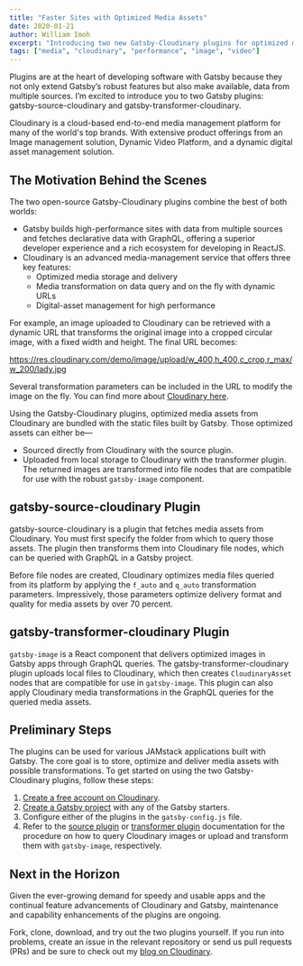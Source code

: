 ```yaml
---
title: "Faster Sites with Optimized Media Assets"
date: 2020-01-21
author: William Imoh
excerpt: "Introducing two new Gatsby-Cloudinary plugins for optimized media management in Gatsby apps"
tags: ["media", "cloudinary", "performance", "image", "video"]
---
```


Plugins are at the heart of developing software with Gatsby because they not only extend Gatsby’s robust features but also make available, data from multiple sources. I’m excited to introduce you to two Gatsby plugins: gatsby-source-cloudinary and gatsby-transformer-cloudinary. 

Cloudinary is a cloud-based end-to-end media management platform for many of the world's top brands. With extensive product offerings from an Image management solution, Dynamic Video Platform, and a dynamic digital asset management solution.

## The Motivation Behind the Scenes
The two open-source Gatsby-Cloudinary plugins combine the best of both worlds:

* Gatsby builds high-performance sites with data from multiple sources and fetches declarative data with GraphQL, offering a superior developer experience and a rich ecosystem for developing in ReactJS. 
* Cloudinary is an advanced media-management service that offers three key features:
    * Optimized media storage and delivery
    * Media transformation on data query and on the fly with dynamic URLs
    * Digital-asset management for high performance

For example, an image uploaded to Cloudinary can be retrieved with a dynamic URL that transforms the original image into a cropped circular image, with a fixed width and height. The final URL becomes:

https://res.cloudinary.com/demo/image/upload/w_400,h_400,c_crop,r_max/w_200/lady.jpg

Several transformation parameters can be included in the URL to modify the image on the fly. You can find more about [Cloudinary here](http://bit.ly/2GbkeT3).

Using the Gatsby-Cloudinary plugins, optimized media assets from Cloudinary are bundled with the static files built by Gatsby. Those optimized assets can either be— 

* Sourced directly from Cloudinary with the source plugin.
* Uploaded from local storage to Cloudinary with the transformer plugin. The returned images are transformed into file nodes that are compatible for use with the robust `gatsby-image` component.
## gatsby-source-cloudinary Plugin
gatsby-source-cloudinary is a plugin that fetches media assets from Cloudinary. You must first specify the folder from which to query those assets. The plugin then transforms them into Cloudinary file nodes, which can be queried with GraphQL in a Gatsby project.

Before file nodes are created, Cloudinary optimizes media files queried from its platform by applying the `f_auto` and `q_auto` transformation parameters. Impressively, those parameters optimize delivery format and quality for media assets by over 70 percent.

## gatsby-transformer-cloudinary Plugin
`gatsby-image` is a React component that delivers optimized images in Gatsby apps through GraphQL queries. The gatsby-transformer-cloudinary plugin uploads local files to Cloudinary, which then creates `CloudinaryAsset` nodes that are compatible for use in `gatsby-image`. This plugin can also apply Cloudinary media transformations in the GraphQL queries for the queried media assets.
## Preliminary Steps
The plugins can be used for various JAMstack applications built with Gatsby. The core goal is to store, optimize and deliver media assets with possible transformations. To get started on using the two Gatsby-Cloudinary plugins, follow these steps:

1. [Create a free account on Cloudinary](http://bit.ly/2v3sy4N). 
2. [Create a Gatsby project](https://www.gatsbyjs.org/tutorial/) with any of the Gatsby starters.
3. Configure either of the plugins in the `gatsby-config.js` file.
4. Refer to the [source plugin](http://bit.ly/2NHVshC) or [transformer plugin](http://bit.ly/2sMqe1u) documentation for the procedure on how to query Cloudinary images or upload and transform them with `gatsby-image`, respectively.

## Next in the Horizon
Given the ever-growing demand for speedy and usable apps and the continual feature advancements of Cloudinary and Gatsby, maintenance and capability enhancements of the plugins are ongoing. 

Fork, clone, download, and try out the two plugins yourself. If you run into problems, create an issue in the relevant repository or send us pull requests (PRs) and be sure to check out my [blog on Cloudinary](https://cloudinary.com/blog/introducing_cloudinary_s_gatsby_plugins).